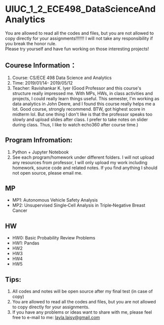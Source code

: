 # UIUC_1_2_ECE498_DataScienceAndAnalytics

You are allowed to read all the codes and files, but you are not allowed to copy directly for your assignments!!!!!!! I will not take any responsibility if you break the honor rule.         
Please try yourself and have fun working on those interesting projects! 

## Courese Information：
1. Course: CS/ECE 498 Data Science and Analytics
2. Time: 2019/01/14- 2019/05/12 
3. Teacher: Ravishankar K. Iyer (Good Professor and this course's structure really impressed me. With MPs, HWs, in class activities and projects, I could really learn things useful. This semester, I'm working as data analytics in John Deere, and I found this course really helps me a lot. Good course, strongly recommend. BTW, got highest score in midterm lol. But one thing I don't like is that the professor speaks too slowly and upload slides after class. I prefer to take notes on slider during class. Thus, I like to watch echo360 after course time.) 

## Program Infromation:
1. Python + Jupyter Notebook
2. See each program/homework under different folders. I will not upload any resources from professor, I will only upload my work including homework, source code and related notes. If you find anything I should not open source, please email me.

## MP
- MP1: Autonomous Vehicle Safety Analysis
- MP2: Unsupervised Single‑Cell Analysis in Triple‑Negative Breast Cancer

## HW
- HW0: Basic Probability Review Problems
- HW1: Pandas
- HW2
- HW3
- HW4
- HW5

## Tips:
1. All codes and notes will be open source after my final test (in case of copy)
2. You are allowed to read all the codes and files, but you are not allowed to copy directly for your assignments.
3. If you have any problems or ideas want to share with me, please feel free to e-mail to me: layla.laisy@gmail.com
